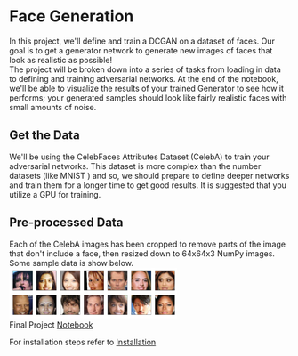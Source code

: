 # Face Generation

In this project, we'll define and train a DCGAN on a dataset of faces. Our goal is to get a generator network to generate new images of faces that look as realistic as possible!<br />
The project will be broken down into a series of tasks from loading in data to defining and training adversarial networks. At the end of the notebook, we'll be able to visualize the results of your trained Generator to see how it performs; your generated samples should look like fairly realistic faces with small amounts of noise.<br />

## Get the Data
We'll be using the CelebFaces Attributes Dataset (CelebA) to train your adversarial networks.
This dataset is more complex than the number datasets (like MNIST ) and so, we should prepare to define deeper networks and train them for a longer time to get good results. It is suggested that you utilize a GPU for training.<br />

## Pre-processed Data
Each of the CelebA images has been cropped to remove parts of the image that don't include a face, then resized down to 64x64x3 NumPy images. Some sample data is show below.
<img src='assets/processed_face_data.png' width=60% /><br />
Final Project [Notebook](./dlnd_face_generation.ipynb)


For installation steps refer to [Installation](../README.md)

